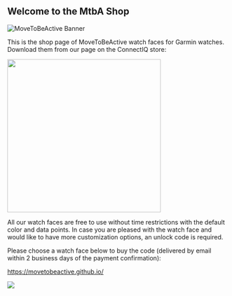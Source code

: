 ## Welcome to the MtbA Shop

![MoveToBeActive Banner](https://movetobeactive.github.io/img/banner.png)

This is the shop page of MoveToBeActive watch faces for Garmin watches. Download them from our page on the ConnectIQ store:

[<img src="https://raw.githubusercontent.com/wwarby/walker/master/supporting-files/available-connect-iq-badge.svg" width="350" href="https://apps.garmin.com/en-US/developer/f959cfb4-acb7-4db5-8dfd-92749316d762/apps">](https://apps.garmin.com/en-US/developer/f959cfb4-acb7-4db5-8dfd-92749316d762/apps)

All our watch faces are free to use without time restrictions with the default color and data points. In case you are pleased with the watch face and would like to have more customization options, an unlock code is required.

Please choose a watch face below to buy the code (delivered by email within 2 business days of the payment confirmation):

https://movetobeactive.github.io/

![](./img/analytics.svg)

